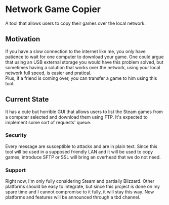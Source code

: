 # Network Game Copier
A tool that allows users to copy their games over the local network.
## Motivation
If you have a slow connection to the internet like me, you only have patience to wait for one computer to download your game. One could argue that using an USB external storage you would have this problem solved, but sometimes having a solution that works over the network, using your local network full speed, is easier and pratical.<br>
Plus, if a friend is coming over, you can transfer a game to him using this tool.
## Current State
It has a cute but horrible GUI that allows users to list the Steam games from a computer selected and download them using FTP. It's expected to implement some sort of requests' queue.
### Security
Every message are susceptible to attacks and are in plain text. Since this tool will be used in a supposed friendly LAN and it will be used to copy games, introduce SFTP or SSL will bring an overhead that we do not need.
### Support
Right now, I'm only fully considering Steam and partially Blizzard. Other platforms should be easy to integrate, but since this project is done on my spare time and I cannot compromise to it fully, it will stay this way. New platforms and features will be announced through a tbd channel. 

